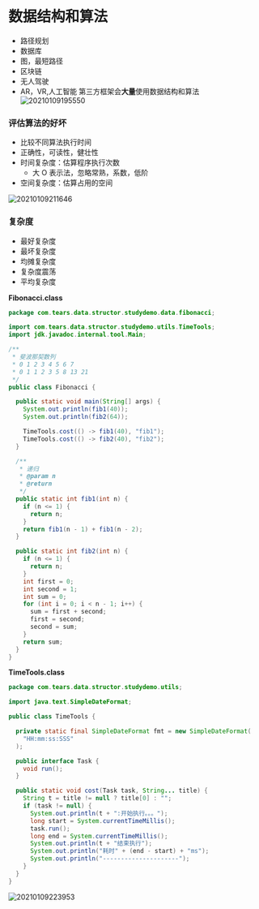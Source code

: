 # 数据结构和算法

- 路径规划
- 数据库
- 图，最短路径
- 区块链
- 无人驾驶
- AR，VR,人工智能
  第三方框架会**大量**使用数据结构和算法
  ![20210109195550](https://cdn.jsdelivr.net/gh/Lyties/data_structure@master/note/image/20210109195550.png)

### 评估算法的好坏

- 比较不同算法执行时间
- 正确性，可读性，健壮性
- 时间复杂度：估算程序执行次数
  - 大 O 表示法，忽略常熟，系数，低阶
- 空间复杂度：估算占用的空间

![20210109211646](https://cdn.jsdelivr.net/gh/Lyties/data_structure@master/note/image/20210109211646.png)

### 复杂度

- 最好复杂度
- 最坏复杂度
- 均摊复杂度
- 复杂度震荡
- 平均复杂度

**Fibonacci.class**

```java
package com.tears.data.structor.studydemo.data.fibonacci;

import com.tears.data.structor.studydemo.utils.TimeTools;
import jdk.javadoc.internal.tool.Main;

/**
 * 斐波那契数列
 * 0 1 2 3 4 5 6 7
 * 0 1 1 2 3 5 8 13 21
 */
public class Fibonacci {

  public static void main(String[] args) {
    System.out.println(fib1(40));
    System.out.println(fib2(64));

    TimeTools.cost(() -> fib1(40), "fib1");
    TimeTools.cost(() -> fib2(40), "fib2");
  }

  /**
   * 递归
   * @param n
   * @return
   */
  public static int fib1(int n) {
    if (n <= 1) {
      return n;
    }
    return fib1(n - 1) + fib1(n - 2);
  }

  public static int fib2(int n) {
    if (n <= 1) {
      return n;
    }
    int first = 0;
    int second = 1;
    int sum = 0;
    for (int i = 0; i < n - 1; i++) {
      sum = first + second;
      first = second;
      second = sum;
    }
    return sum;
  }
}

```

**TimeTools.class**

```java
package com.tears.data.structor.studydemo.utils;

import java.text.SimpleDateFormat;

public class TimeTools {

  private static final SimpleDateFormat fmt = new SimpleDateFormat(
    "HH:mm:ss:SSS"
  );

  public interface Task {
    void run();
  }

  public static void cost(Task task, String... title) {
    String t = title != null ? title[0] : "";
    if (task != null) {
      System.out.println(t + ":开始执行。。。");
      long start = System.currentTimeMillis();
      task.run();
      long end = System.currentTimeMillis();
      System.out.println(t + "结束执行");
      System.out.println("耗时" + (end - start) + "ms");
      System.out.println("---------------------");
    }
  }
}

```

![20210109223953](https://cdn.jsdelivr.net/gh/Lyties/data_structure@master/note/image/20210109223953.png)
